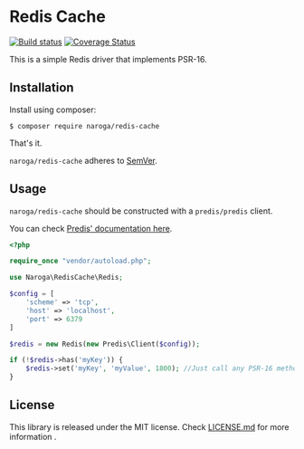 # Redis Cache

[![Build status](https://travis-ci.org/naroga/redis-cache.svg?branch=master)](https://travis-ci.org/naroga/redis-cache) [![Coverage Status](https://coveralls.io/repos/github/naroga/redis-cache/badge.svg?branch=master)](https://coveralls.io/github/naroga/redis-cache?branch=master)

This is a simple Redis driver that implements PSR-16.

## Installation

Install using composer:

    $ composer require naroga/redis-cache
   
That's it.

`naroga/redis-cache` adheres to [SemVer](http://semver.org/).

## Usage

`naroga/redis-cache` should be constructed with a `predis/predis` client.

You can check [Predis' documentation here](https://github.com/nrk/predis#connecting-to-redis).

```php
<?php

require_once "vendor/autoload.php";

use Naroga\RedisCache\Redis;

$config = [
    'scheme' => 'tcp',
    'host' => 'localhost',
    'port' => 6379
]

$redis = new Redis(new Predis\Client($config));

if (!$redis->has('myKey')) {
    $redis->set('myKey', 'myValue', 1800); //Just call any PSR-16 methods here.
}
```

## License

This library is released under the MIT license. Check [LICENSE.md](LICENSE.md) for more information .